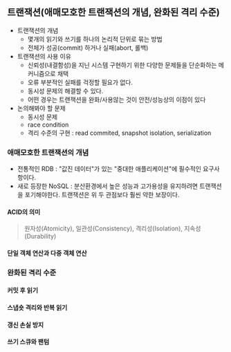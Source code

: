 ## 트랜잭션(애매모호한 트랜잭션의 개념, 완화된 격리 수준)

- 트랜잭션의 개념
  - 몇개의 읽기와 쓰기를 하나의 논리적 단위로 묶는 방법
  - 전체가 성공(commit) 하거나 실패(abort, 롤백)
- 트랜잭션의 사용 이유
  - 신뢰성(내결함성)을 지닌 시스템 구현하기 위한 다양한 문제들을 단순화하는 메커니즘으로 채택
  - 오류 부분적인 실패를 걱정할 필요가 없다.
  - 동시성 문제의 해결할 수 있다.
  - 어떤 경우는 트랜잭션을 완화/사용않는 것이 안전/성능상의 이점이 있다
- 논의해봐야 할 문제
  - 동시성 문제
  - race condition
  - 격리 수준의 구현 : read commited, snapshot isolation, serialization


### 애매모호한 트랜잭션의 개념

- 전통적인 RDB : "값진 데이터"가 있는 "중대한 애플리케이션"에 필수적인 요구사항이다.
- 새로 등장한 NoSQL : 분산환경에서 높은 성능과 고가용성을 유지하려면 트랜잭션을 포기해야한다. 트랜잭션은 위 두 관점보다 훨씬 약한 보장이다.

#### ACID의 의미

> 원자성(Atomicity), 일관성(Consistency), 격리성(Isolation), 지속성(Durability)



#### 단일 객체 연산과 다중 객체 연산


### 완화된 격리 수준


#### 커밋 후 읽기
#### 스냅숏 격리와 반복 읽기
#### 갱신 손실 방지
#### 쓰기 스큐와 팬텀
